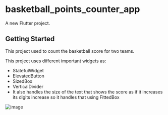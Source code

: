 # basketball_points_counter_app

A new Flutter project.

## Getting Started

This project used to count the basketball score for two teams.

This project uses different important widgets as:
- StatefulWidget
- ElevatedButton
- SizedBox
- VerticalDivider
- It also handles the size of the text that shows the score as if it increases its digits increase so it handles that using FittedBox

![image](https://github.com/Shrouk-Ashraf/basketball-counter-app/assets/68174886/dcb5e8ce-9a4a-4d18-937e-b4811abe86fa)
